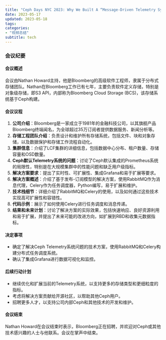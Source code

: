```yaml
---
title: "Ceph Days NYC 2023: Why We Built A “Message-Driven Telemetry System At Scale” Ceph Cluster"
date: 2023-05-17
updated: 2023-05-18
tags:
categories:
- "视频总结"
subtitle: tech
---
```



### 会议纪要

#### 会议概述
会议由Nathan Howard主持，他是Bloomberg的高级软件工程师，隶属于分布式存储团队。Nathan在Bloomberg工作已有七年，主要负责软件定义存储，特别是对象级存储，即S3 API，内部称为Bloomberg Cloud Storage (BCS)，该存储系统基于Ceph构建。

#### 会议议程
1. **公司介绍**：Bloomberg是一家成立于1981年的金融科技公司，以其旗舰产品Bloomberg终端闻名，为全球超过35万订阅者提供数据服务、新闻分析等。
2. **存储工程团队介绍**：负责设计和维护所有存储系统，包括文件、块和对象存储，以及数据保护和存储工作流程自动化。
3. **集群信息**：介绍了LCF集群的详细信息，包括数据中心分布、租户数量、存储容量和OSD数量。
4. **Ceph默认Telemetry系统的问题**：讨论了Ceph默认集成的Prometheus系统的局限性，特别是在大规模集群中的性能问题和缺乏用户级指标。
5. **解决方案要求**：提出了实时性、可扩展性、集成Grafana和易于扩展等要求。
6. **解决方案概述**：介绍了基于发布-订阅模型的解决方案，使用RabbitMQ作为消息代理，Celery作为任务调度器，Python编写，易于扩展和维护。
7. **技术栈细节**：详细介绍了RabbitMQ和Celery的使用，以及如何通过这些技术实现高可扩展性和容错性。
8. **代码示例**：展示了如何使用Celery进行任务调度和消息传递。
9. **结果和未来计划**：讨论了解决方案的实际效果，包括快速响应、良好资源利用和易于扩展，并提出了未来可能的改进方向，如扩展到RBD和收集元数据指标。

#### 决定事项
- 确定了解决Ceph Telemetry系统问题的技术方案，使用RabbitMQ和Celery构建分布式任务调度系统。
- 确认了集成Grafana进行数据可视化和监控。

#### 后续行动计划
- 继续优化和扩展当前的Telemetry系统，以支持更多的存储类型和更细粒度的指标。
- 考虑将解决方案贡献给开源社区，以帮助其他Ceph用户。
- 招聘更多人才，以支持公司内部Ceph和其他技术的开发和维护。

#### 会议结束
Nathan Howard在会议结束时表示，Bloomberg正在招聘，并欢迎对Ceph或其他技术感兴趣的人士与他联系。会议在掌声中结束。